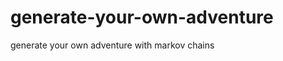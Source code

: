 generate-your-own-adventure
===========================

generate your own adventure with markov chains
